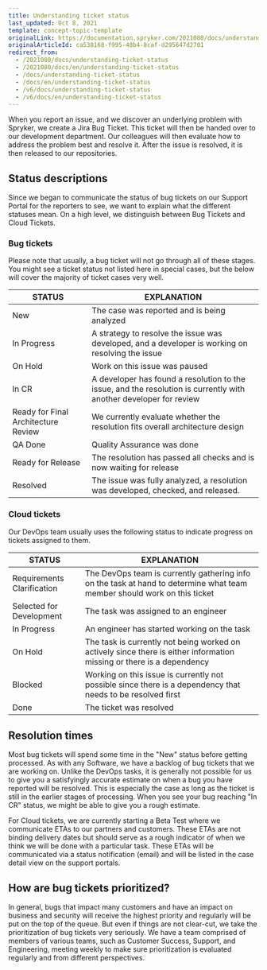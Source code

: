 ```yaml
---
title: Understanding ticket status
last_updated: Oct 8, 2021
template: concept-topic-template
originalLink: https://documentation.spryker.com/2021080/docs/understanding-ticket-status
originalArticleId: ca538168-f995-48b4-8caf-d295647d2701
redirect_from:
  - /2021080/docs/understanding-ticket-status
  - /2021080/docs/en/understanding-ticket-status
  - /docs/understanding-ticket-status
  - /docs/en/understanding-ticket-status
  - /v6/docs/understanding-ticket-status
  - /v6/docs/en/understanding-ticket-status
---
```


When you report an issue, and we discover an underlying problem with Spryker, we create a Jira Bug Ticket. This ticket will then be handed over to our development department. Our colleagues will then evaluate how to address the problem best and resolve it. After the issue is resolved, it is then released to our repositories.

## Status descriptions
Since we began to communicate the status of bug tickets on our Support Portal for the reporters to see, we want to explain what the different statuses mean. On a high level, we distinguish between Bug Tickets and Cloud Tickets.

### Bug tickets
Please note that usually, a bug ticket will not go through all of these stages. You might see a ticket status not listed here in special cases, but the below will cover the majority of ticket cases very well.

| STATUS | EXPLANATION |
| --- | --- |
| New | The case was reported and is being analyzed |
| In Progress | A strategy to resolve the issue was developed, and a developer is working on resolving the issue |
| On Hold | Work on this issue was paused |
| In CR | A developer has found a resolution to the issue, and the resolution is currently with another developer for review |
| Ready for Final Architecture Review | We currently evaluate whether the resolution fits overall architecture design |
| QA Done | Quality Assurance was done |
| Ready for Release | The resolution has passed all checks and is now waiting for release |
| Resolved | The issue was fully analyzed, a resolution was developed, checked, and released. |

### Cloud tickets
Our DevOps team usually uses the following status to indicate progress on tickets assigned to them.

| STATUS | EXPLANATION |
| --- | --- |
|Requirements Clarification|The DevOps team is currently gathering info on the task at hand to determine what team member should work on this ticket|
|Selected for Development|The task was assigned to an engineer|
|In Progress|An engineer has started working on the task|
|On Hold|The task is currently not being worked on actively since there is either information missing or there is a dependency|
|Blocked|Working on this issue is currently not possible since there is a dependency that needs to be resolved first|
|Done|The ticket was resolved|

## Resolution times
Most bug tickets will spend some time in the "New" status before getting processed. As with any Software, we have a backlog of bug tickets that we are working on. Unlike the DevOps tasks, it is generally not possible for us to give you a satisfyingly accurate estimate on when a bug you have reported will be resolved. This is especially the case as long as the ticket is still in the earlier stages of processing. When you see your bug reaching "In CR" status, we might be able to give you a rough estimate.

For Cloud tickets, we are currently starting a Beta Test where we communicate ETAs to our partners and customers. These ETAs are not binding delivery dates but should serve as a rough indicator of when we think we will be done with a particular task. These ETAs will be communicated via a status notification (email) and will be listed in the case detail view on the support portals.

## How are bug tickets prioritized?
In general, bugs that impact many customers and have an impact on business and security will receive the highest priority and regularly will be put on the top of the queue. But even if things are not clear-cut, we take the prioritization of bug tickets very seriously. We have a team comprised of members of various teams, such as Customer Success, Support, and Engineering, meeting weekly to make sure prioritization is evaluated regularly and from different perspectives.

